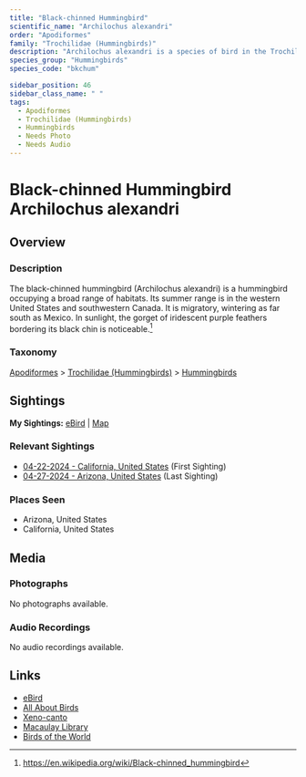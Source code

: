 ```yaml
---
title: "Black-chinned Hummingbird"
scientific_name: "Archilochus alexandri"
order: "Apodiformes"
family: "Trochilidae (Hummingbirds)"
description: "Archilochus alexandri is a species of bird in the Trochilidae (Hummingbirds) family. It has been observed 2 times."
species_group: "Hummingbirds"
species_code: "bkchum"

sidebar_position: 46
sidebar_class_name: " "
tags: 
  - Apodiformes
  - Trochilidae (Hummingbirds)
  - Hummingbirds
  - Needs Photo
  - Needs Audio
---
```


# Black-chinned Hummingbird <span className='sci_name'>Archilochus alexandri</span>

## Overview

### Description
The black-chinned hummingbird (Archilochus alexandri) is a hummingbird occupying a broad range of habitats. Its summer range is in the western United States and southwestern Canada. It is migratory, wintering as far south as Mexico. In sunlight, the gorget of iridescent purple feathers bordering its black chin is noticeable.[^1]

[^1]: https://en.wikipedia.org/wiki/Black-chinned_hummingbird

### Taxonomy
[Apodiformes](/tags/apodiformes) > [Trochilidae (Hummingbirds)](/tags/trochilidae-hummingbirds) > [Hummingbirds](/tags/hummingbirds)


## Sightings

**My Sightings:** [eBird](https://ebird.org/lifelist?r=world&time=life&spp=bkchum) | [Map](/map?species_code=bkchum)

### Relevant Sightings

* [04-22-2024 - California, United States](https://ebird.org/checklist/S169885106) (First Sighting)
* [04-27-2024 - Arizona, United States](https://ebird.org/checklist/S170587148) (Last Sighting)

### Places Seen

* Arizona, United States
* California, United States



## Media
### Photographs
No photographs available.

### Audio Recordings
No audio recordings available.

## Links
* [eBird](https://ebird.org/species/bkchum) 
* [All About Birds](https://www.allaboutbirds.org/guide/bkchum) 
* [Xeno-canto](https://www.xeno-canto.org/species/archilochus-alexandri) 
* [Macaulay Library](https://search.macaulaylibrary.org/catalog?taxonCode=bkchum&sort=rating_rank_desc)
* [Birds of the World](https://birdsoftheworld.org/bow/species/bkchum)
